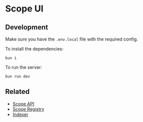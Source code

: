 # Scope UI

## Development

Make sure you have the `.env.local` file with the required config.

To install the dependencies:

```
bun i
```

To run the server:

```
bun run dev
```

## Related

* [Scope API](https://github.com/scope-sh/scope-api)
* [Scope Registry](https://github.com/scope-sh/scope-registry)
* [Indexer](https://github.com/scope-sh/hyperindex-erc4337)
